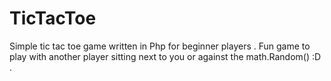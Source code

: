 # TicTacToe


Simple tic tac toe game written in Php for beginner players . Fun game to play with another player sitting next to you or against the math.Random() :D .
